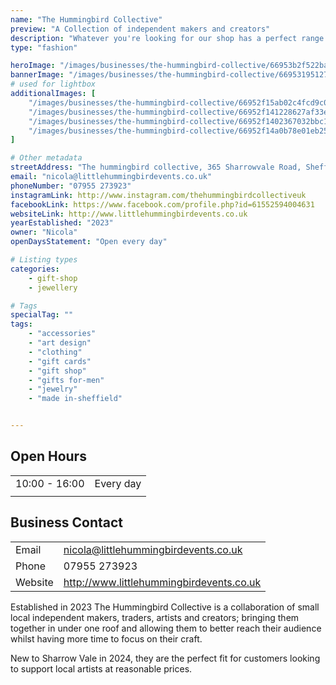 ```yaml
---
name: "The Hummingbird Collective"
preview: "A Collection of independent makers and creators"
description: "Whatever you're looking for our shop has a perfect range of Posters, jewellery, Candles, Cushions, Ceramics, Knitted toys, Home furnishings, Wall decorations and much more. "
type: "fashion"

heroImage: "/images/businesses/the-hummingbird-collective/66953b2f522baad460a3fa5c_hummingbird-thumbnail.png"
bannerImage: "/images/businesses/the-hummingbird-collective/669531951276beed4e15c108_8a88aa36-e966-4645-b288-5ea174b3a7a8---Mark-Smith.JPG"
# used for lightbox
additionalImages: [
    "/images/businesses/the-hummingbird-collective/66952f15ab02c4fcd9c0fd72_38c3a6c4-6ab8-4d0c-98ba-d39d09f1d020---Mark-Smith.JPG",
    "/images/businesses/the-hummingbird-collective/66952f141228627af33ef0a3_925cf2f6-fb31-4a00-b3c4-6671037563f7---Mark-Smith.JPG",
    "/images/businesses/the-hummingbird-collective/66952f1402367032bbc16257_05496e04-d82b-4e6d-9ee0-77456547cd71---Mark-Smith.JPG",
    "/images/businesses/the-hummingbird-collective/66952f14a0b78e01eb250aa7_cafbf1ef-b409-4319-88e9-9b6bfbdb351f---Mark-Smith.JPG"
]

# Other metadata
streetAddress: "The hummingbird collective, 365 Sharrowvale Road, Sheffield, S11 8ZG"
email: "nicola@littlehummingbirdevents.co.uk"
phoneNumber: "07955 273923"
instagramLink: http://www.instagram.com/thehummingbirdcollectiveuk
facebookLink: https://www.facebook.com/profile.php?id=61552594004631
websiteLink: http://www.littlehummingbirdevents.co.uk
yearEstablished: "2023"
owner: "Nicola"
openDaysStatement: "Open every day"

# Listing types
categories:
    - gift-shop
    - jewellery

# Tags
specialTag: ""
tags:
    - "accessories"
    - "art design"
    - "clothing"
    - "gift cards"
    - "gift shop"
    - "gifts for-men"
    - "jewelry"
    - "made in-sheffield"


---
```


## Open Hours

|               |           |
| ------------- | --------- |
| 10:00 - 16:00 | Every day |
|               |           |

## Business Contact

|         |                                          |
| ------- | ---------------------------------------- |
| Email   | nicola@littlehummingbirdevents.co.uk     |
| Phone   | 07955 273923                             |
| Website | http://www.littlehummingbirdevents.co.uk |

Established in 2023 The Hummingbird Collective is a collaboration of small local independent makers, traders, artists and creators; bringing them together in under one roof and allowing them to better reach their audience whilst having more time to focus on their craft.

New to Sharrow Vale in 2024, they are the perfect fit for customers looking to support local artists at reasonable prices.

